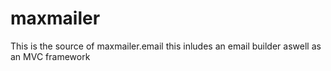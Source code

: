 maxmailer
=========

This is the source of maxmailer.email this inludes an email builder aswell as an MVC framework

